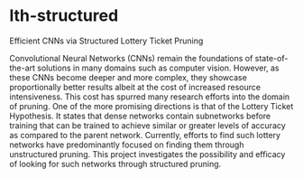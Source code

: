 # lth-structured
Efficient CNNs via Structured Lottery Ticket Pruning

Convolutional Neural Networks (CNNs) remain the foundations of state-of-the-art solutions in many domains such as computer vision. However, as these CNNs become deeper and more complex, they showcase proportionally better results albeit at the cost of increased resource intensiveness. This cost has spurred many research efforts into the domain of pruning. One of the more promising directions is that of the Lottery Ticket Hypothesis. It states that dense networks contain subnetworks before training that can be trained to achieve similar or greater levels of accuracy as compared to the parent network. Currently, efforts to find such lottery networks have predominantly focused on finding them through unstructured pruning. This project investigates the possibility and efficacy of looking for such networks through structured pruning. 
